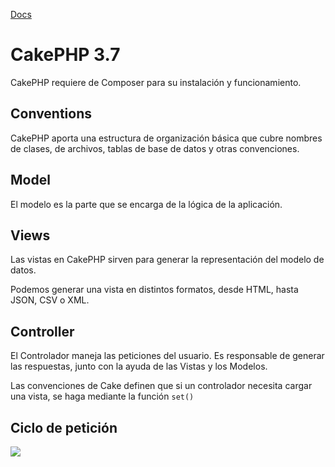 [Docs](https://book.cakephp.org/3.0/en/intro.html)

# CakePHP 3.7

CakePHP requiere de Composer para su instalación y funcionamiento.

## Conventions

CakePHP aporta una estructura de organización básica que cubre nombres de clases, de archivos, tablas de base de datos y otras convenciones.

## Model

El modelo es la parte que se encarga de la lógica de la aplicación.

## Views

Las vistas en CakePHP sirven para generar la representación del modelo de datos.

Podemos generar una vista en distintos formatos, desde HTML, hasta JSON, CSV o XML.

## Controller

El Controlador maneja las peticiones del usuario. Es responsable de generar las respuestas, junto con la ayuda de las Vistas y los Modelos.

Las convenciones de Cake definen que si un controlador necesita cargar una vista, se haga mediante la función `set()`

## Ciclo de petición

![](https://book.cakephp.org/3.0/en/_images/typical-cake-request.png)